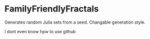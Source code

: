 # FamilyFriendlyFractals
Generates random Julia sets from a seed. Changable generation style.

I dont even know hpw to use github
